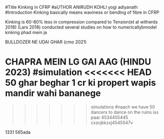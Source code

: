 #Title 
Kinking in CFRP
#aUTHOR
ANIRUDH KOHLI
yogi adiyanath
#Introduction
Kinking basically means waviness or bending of fibre in CFRP

Kinking is 60-80% less in compression compared to Tension(et al witherds 2018)
(Lars 2018) conducted several studies on how to numericallybmodel kinking 
phad mein ja 

BULLDOZER NE UDAI GHAR (cmo 2021)

CHAPRA MEIN LG GAI AAG (HINDU 2023)
#simulation
<<<<<<< HEAD
50 ghar beghar 
1 cr ki propert wapis
mandir wahi bananege 
=======

>>>>>>> simulations
#naach 
we have 50 dancers to dance on the ruins 
iss paar 4534455445 cxzcjkkzxj4545547v

1331
565ada
